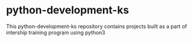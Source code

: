 # python-development-ks
This python-development-ks repository contains projects built as a part of intership training program using python3
